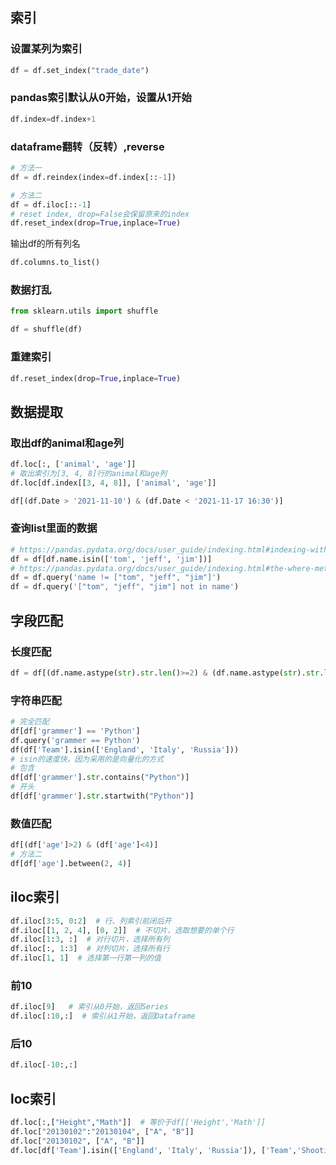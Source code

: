 


## 索引

### 设置某列为索引
```python
df = df.set_index("trade_date")
```

### pandas索引默认从0开始，设置从1开始

```python
df.index=df.index+1
```
### dataframe翻转（反转）,reverse

```python
# 方法一
df = df.reindex(index=df.index[::-1])

# 方法二
df = df.iloc[::-1]
# reset index, drop=False会保留原来的index
df.reset_index(drop=True,inplace=True)
```

输出df的所有列名

```python
df.columns.to_list()
```


### 数据打乱
```python
from sklearn.utils import shuffle

df = shuffle(df)
```

### 重建索引

```python
df.reset_index(drop=True,inplace=True)
```

## 数据提取

### 取出df的animal和age列

```python
df.loc[:, ['animal', 'age']]
# 取出索引为[3, 4, 8]行的animal和age列
df.loc[df.index[[3, 4, 8]], ['animal', 'age']]

df[(df.Date > '2021-11-10') & (df.Date < '2021-11-17 16:30')]
```
### 查询list里面的数据

```python
# https://pandas.pydata.org/docs/user_guide/indexing.html#indexing-with-isin
df = df[df.name.isin(['tom', 'jeff', 'jim'])]
# https://pandas.pydata.org/docs/user_guide/indexing.html#the-where-method-and-masking
df = df.query('name != ["tom", "jeff", "jim"]')
df = df.query('["tom", "jeff", "jim"] not in name')
```



## 字段匹配

### 长度匹配
```python
df = df[(df.name.astype(str).str.len()>=2) & (df.name.astype(str).str.len()<=10)]
```

### 字符串匹配
```python
# 完全匹配
df[df['grammer'] == 'Python']
df.query('grammer == Python')
df(df['Team'].isin(['England', 'Italy', 'Russia']))
# isin的速度快，因为采用的是向量化的方式
# 包含
df[df['grammer'].str.contains("Python")]
# 开头
df[df['grammer'].str.startwith("Python")]
```

### 数值匹配

```python
df[(df['age']>2) & (df['age']<4)]
# 方法二
df[df['age'].between(2, 4)]
```

## iloc索引


```python
df.iloc[3:5, 0:2]  # 行、列索引前闭后开
df.iloc[[1, 2, 4], [0, 2]]  # 不切片，选取想要的单个行
df.iloc[1:3, :]  # 对行切片，选择所有列
df.iloc[:, 1:3]  # 对列切片，选择所有行
df.iloc[1, 1]  # 选择第一行第一列的值
```
### 前10
```python
df.iloc[9]   # 索引从0开始，返回Series
df.iloc[:10,:]  # 索引从1开始，返回Dataframe
```

### 后10

```python
df.iloc[-10:,:]
```

## loc索引

```python
df.loc[:,["Height","Math"]]  # 等价于df[['Height','Math']]
df.loc["20130102":"20130104", ["A", "B"]]
df.loc["20130102", ["A", "B"]]
df.loc[df['Team'].isin(['England', 'Italy', 'Russia']), ['Team','Shooting Accuracy']]
```
















